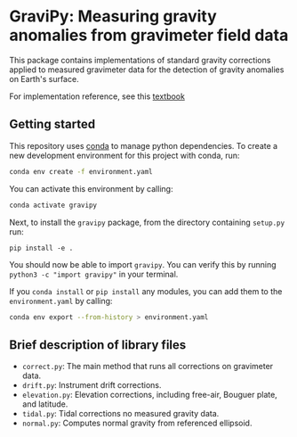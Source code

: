 # GraviPy: Measuring gravity anomalies from gravimeter field data

This package contains implementations of standard gravity corrections applied
to measured gravimeter data for the detection of gravity anomalies on Earth's 
surface.

For implementation reference, see this [textbook](https://www.cambridge.org/core/books/fundamentals-of-geophysics/gravity-the-figure-of-the-earth-and-geodynamics/B593AA8DF4AD615E3F351CD065364488)

## Getting started

This repository uses [conda](https://conda.io/projects/conda/en/latest/user-guide/install/index.html) to manage python dependencies. To create a new development environment for this project with conda, run:

```sh
conda env create -f environment.yaml
```

You can activate this environment by calling:

```sh
conda activate gravipy
```

Next, to install the `gravipy` package, from the directory containing `setup.py` run:

```
pip install -e .
```

You should now be able to import `gravipy`. You can verify this by running `python3 -c "import gravipy"` in your terminal.


If you `conda install` or `pip install` any modules, you can add them to the `environment.yaml` by calling:

```sh
conda env export --from-history > environment.yaml
```

## Brief description of library files

- `correct.py`: The main method that runs all corrections on gravimeter data.
- `drift.py`:  Instrument drift corrections.
- `elevation.py`: Elevation corrections, including free-air, Bouguer plate, and latitude.
- `tidal.py`: Tidal corrections no measured gravity data.
- `normal.py`: Computes normal gravity from referenced ellipsoid.

